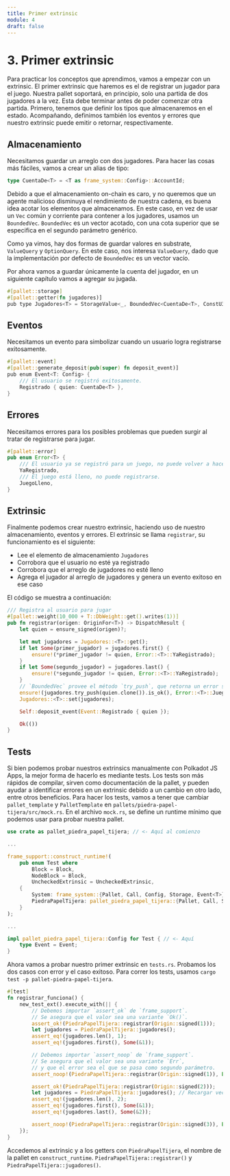 ```yaml
---
title: Primer extrinsic
module: 4
draft: false
---
```


# 3. Primer extrinsic

Para practicar los conceptos que aprendimos, vamos a empezar con un extrinsic.
El primer extrinsic que haremos es el de registrar un jugador para el juego.
Nuestra pallet soportará, en principio, solo una partida de dos jugadores a la vez.
Esta debe terminar antes de poder comenzar otra partida.
Primero, tenemos que definir los tipos que almacenaremos en el estado.
Acompañando, definimos también los eventos y errores que nuestro extrinsic puede emitir o retornar, respectivamente.

## Almacenamiento

Necesitamos guardar un arreglo con dos jugadores.
Para hacer las cosas más fáciles, vamos a crear un alias de tipo:

```rust
type CuentaDe<T> = <T as frame_system::Config>::AccountId;
```

Debido a que el almacenamiento on-chain es caro, y no queremos que un agente malicioso disminuya el rendimiento de nuestra cadena, es buena idea acotar los elementos que almacenamos.
En este caso, en vez de usar un `Vec` común y corriente para contener a los jugadores, usamos un `BoundedVec`.
`BoundedVec` es un vector acotado, con una cota superior que se especifica en el segundo parámetro genérico.

Como ya vimos, hay dos formas de guardar valores en substrate, `ValueQuery` y `OptionQuery`.
En este caso, nos interesa `ValueQuery`, dado que la implementación por defecto de `BoundedVec` es un vector vacío.

Por ahora vamos a guardar únicamente la cuenta del jugador, en un siguiente capítulo vamos a agregar su jugada.

```rust
#[pallet::storage]
#[pallet::getter(fn jugadores)]
pub type Jugadores<T> = StorageValue<_, BoundedVec<CuentaDe<T>, ConstU32<2>>, ValueQuery>;
```

## Eventos

Necesitamos un evento para simbolizar cuando un usuario logra registrarse exitosamente.

```rust
#[pallet::event]
#[pallet::generate_deposit(pub(super) fn deposit_event)]
pub enum Event<T: Config> {
	/// El usuario se registró exitosamente.
	Registrado { quien: CuentaDe<T> },
}
```

## Errores

Necesitamos errores para los posibles problemas que pueden surgir al tratar de registrarse para jugar.

```rust
#[pallet::error]
pub enum Error<T> {
	/// El usuario ya se registró para un juego, no puede volver a hacerlo.
	YaRegistrado,
	/// El juego está lleno, no puede registrarse.
	JuegoLleno,
}
```

## Extrinsic

Finalmente podemos crear nuestro extrinsic, haciendo uso de nuestro almacenamiento, eventos y errores.
El extrinsic se llama `registrar`, su funcionamiento es el siguiente:
- Lee el elemento de almacenamiento `Jugadores`
- Corrobora que el usuario no esté ya registrado
- Corrobora que el arreglo de jugadores no esté lleno
- Agrega el jugador al arreglo de jugadores y genera un evento exitoso en ese caso

El código se muestra a continuación:

```rust
/// Registra al usuario para jugar
#[pallet::weight(10_000 + T::DbWeight::get().writes(1))]
pub fn registrar(origen: OriginFor<T>) -> DispatchResult {
	let quien = ensure_signed(origen)?;

	let mut jugadores = Jugadores::<T>::get();
	if let Some(primer_jugador) = jugadores.first() {
		ensure!(*primer_jugador != quien, Error::<T>::YaRegistrado);
	}
	if let Some(segundo_jugador) = jugadores.last() {
		ensure!(*segundo_jugador != quien, Error::<T>::YaRegistrado);
	}
	// `BoundedVec` provee el método `try_push`, que retorna un error si está lleno.
	ensure!(jugadores.try_push(quien.clone()).is_ok(), Error::<T>::JuegoLleno);
	Jugadores::<T>::set(jugadores);

	Self::deposit_event(Event::Registrado { quien });

	Ok(())
}
```

## Tests

Si bien podemos probar nuestros extrinsics manualmente con Polkadot JS Apps, la mejor forma de hacerlo es mediante tests.
Los tests son más rápidos de compilar, sirven como documentación de la pallet, y pueden ayudar a identificar errores en un extrinsic debido a un cambio en otro lado, entre otros beneficios.
Para hacer los tests, vamos a tener que cambiar `pallet_template` y `PalletTemplate` en `pallets/piedra-papel-tijera/src/mock.rs`.
En el archivo `mock.rs`, se define un runtime mínimo que podemos usar para probar nuestra pallet.

```rust
use crate as pallet_piedra_papel_tijera; // <- Aquí al comienzo

...

frame_support::construct_runtime!(
	pub enum Test where
		Block = Block,
		NodeBlock = Block,
		UncheckedExtrinsic = UncheckedExtrinsic,
	{
		System: frame_system::{Pallet, Call, Config, Storage, Event<T>},
		PiedraPapelTijera: pallet_piedra_papel_tijera::{Pallet, Call, Storage, Event<T>}, // <- Aquí
	}
);

...

impl pallet_piedra_papel_tijera::Config for Test { // <- Aquí
	type Event = Event;
}
```

Ahora vamos a probar nuestro primer extrinsic en `tests.rs`.
Probamos los dos casos con error y el caso exitoso.
Para correr los tests, usamos `cargo test -p pallet-piedra-papel-tijera`.

```rust
#[test]
fn registrar_funciona() {
	new_test_ext().execute_with(|| {
		// Debemos importar `assert_ok` de `frame_support`.
		// Se asegura que el valor sea una variante `Ok()`.
		assert_ok!(PiedraPapelTijera::registrar(Origin::signed(1)));
		let jugadores = PiedraPapelTijera::jugadores();
		assert_eq!(jugadores.len(), 1);
		assert_eq!(jugadores.first(), Some(&1));

		// Debemos importar `assert_noop` de `frame_support`.
		// Se asegura que el valor sea una variante `Err`,
		// y que el error sea el que se pasa como segundo parámetro.
		assert_noop!(PiedraPapelTijera::registrar(Origin::signed(1)), Error::<Test>::YaRegistrado);

		assert_ok!(PiedraPapelTijera::registrar(Origin::signed(2)));
		let jugadores = PiedraPapelTijera::jugadores(); // Recargar vector
		assert_eq!(jugadores.len(), 2);
		assert_eq!(jugadores.first(), Some(&1));
		assert_eq!(jugadores.last(), Some(&2));

		assert_noop!(PiedraPapelTijera::registrar(Origin::signed(3)), Error::<Test>::JuegoLleno);
	});
}
```

Accedemos al extrinsic y a los getters con `PiedraPapelTijera`, el nombre de la pallet en `construct_runtime`.
`PiedraPapelTijera::registrar()` y `PiedraPapelTijera::jugadores()`.
